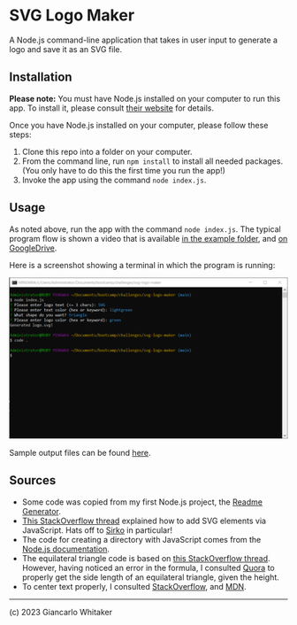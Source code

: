 # SVG Logo Maker

A Node.js command-line application that takes in user input to generate a logo and save it as an SVG file.

## Installation

**Please note:** You must have Node.js installed on your computer to run this app.  To install it, please consult [their website](https://nodejs.org/en/download) for details.

Once you have Node.js installed on your computer, please follow these steps:

1. Clone this repo into a folder on your computer.
2. From the command line, run ``npm install`` to install all needed packages.  (You only have to do this the first time you run the app!)
3. Invoke the app using the command ``node index.js``.

## Usage

As noted above, run the app with the command ``node index.js``.  The typical program flow is shown a video that is available [in the example folder](./examples/SVGLogoMakerDemo.mp4), and [on GoogleDrive](https://drive.google.com/file/d/1WvfbBbNekojv3aW538NoufacCq6ws99S/view?usp=drive_link).

Here is a screenshot showing a terminal in which the program is running:

![A terminal in which the program was invoked with the command node index.js](./examples/Screenshot.png)

Sample output files can be found [here](./examples/).

## Sources

* Some code was copied from my first Node.js project, the [Readme Generator](https://github.com/giancarlow333/readme-generator).
* [This StackOverflow thread](https://stackoverflow.com/questions/22894540/creating-circles-with-svg-and-javascript) explained how to add SVG elements via JavaScript.  Hats off to [Sirko](https://stackoverflow.com/users/1169798/sirko) in particular!
* The code for creating a directory with JavaScript comes from the [Node.js documentation](https://nodejs.dev/en/learn/working-with-folders-in-nodejs/).
* The equilateral triangle code is based on [this StackOverflow thread](https://stackoverflow.com/questions/54955165/create-a-equilateral-triangle-using-svg-in-html-with-base-and-height-100px).  However, having noticed an error in the formula, I consulted [Quora](https://www.quora.com/How-do-I-find-the-length-of-the-side-of-an-equilateral-triangle-if-only-the-perpendicular-height-is-given) to properly get the side length of an equilateral triangle, given the height.
* To center text properly, I consulted [StackOverflow](https://stackoverflow.com/questions/5546346/how-to-place-and-center-text-in-an-svg-rectangle), and [MDN](https://developer.mozilla.org/en-US/docs/Web/SVG/Attribute/dominant-baseline).

---

(c) 2023 Giancarlo Whitaker
